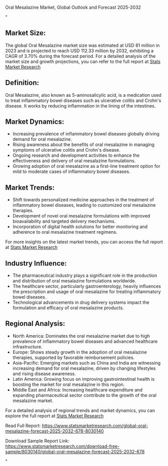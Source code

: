 Oral Mesalazine Market, Global Outlook and Forecast 2025-2032

"<h2>Market Size:</h2>
<p>The global Oral Mesalazine market size was estimated at USD 81 million in 2023 and is projected to reach USD 112.33 million by 2032, exhibiting a CAGR of 3.70% during the forecast period. For a detailed analysis of the market size and growth projections, you can refer to the full report at <a href='https://www.statsmarketresearch.com/global-oral-mesalazine-forecast-2025-2032-678-8030140'>Stats Market Research</a></p>

<h2>Definition:</h2>
<p>Oral Mesalazine, also known as 5-aminosalicylic acid, is a medication used to treat inflammatory bowel diseases such as ulcerative colitis and Crohn's disease. It works by reducing inflammation in the lining of the intestines.</p>

<h2>Market Dynamics:</h2>
<ul>
  <li>Increasing prevalence of inflammatory bowel diseases globally driving demand for oral mesalazine.</li>
  <li>Rising awareness about the benefits of oral mesalazine in managing symptoms of ulcerative colitis and Crohn's disease.</li>
  <li>Ongoing research and development activities to enhance the effectiveness and delivery of oral mesalazine formulations.</li>
  <li>Growing adoption of oral mesalazine as a first-line treatment option for mild to moderate cases of inflammatory bowel diseases.</li>
</ul>

<h2>Market Trends:</h2>
<ul>
  <li>Shift towards personalized medicine approaches in the treatment of inflammatory bowel diseases, leading to customized oral mesalazine therapies.</li>
  <li>Development of novel oral mesalazine formulations with improved bioavailability and targeted delivery mechanisms.</li>
  <li>Incorporation of digital health solutions for better monitoring and adherence to oral mesalazine treatment regimens.</li>
</ul>
<p>For more insights on the latest market trends, you can access the full report at <a href='https://www.statsmarketresearch.com/global-oral-mesalazine-forecast-2025-2032-678-8030140'>Stats Market Research</a></p>

<h2>Industry Influence:</h2>
<ul>
  <li>The pharmaceutical industry plays a significant role in the production and distribution of oral mesalazine formulations worldwide.</li>
  <li>The healthcare sector, particularly gastroenterology, heavily influences the prescription and usage of oral mesalazine for treating inflammatory bowel diseases.</li>
  <li>Technological advancements in drug delivery systems impact the formulation and efficacy of oral mesalazine products.</li>
</ul>

<h2>Regional Analysis:</h2>
<ul>
  <li>North America: Dominates the oral mesalazine market due to high prevalence of inflammatory bowel diseases and advanced healthcare infrastructure.</li>
  <li>Europe: Shows steady growth in the adoption of oral mesalazine therapies, supported by favorable reimbursement policies.</li>
  <li>Asia-Pacific: Emerging markets such as China and India are witnessing increasing demand for oral mesalazine, driven by changing lifestyles and rising disease awareness.</li>
  <li>Latin America: Growing focus on improving gastrointestinal health is boosting the market for oral mesalazine in this region.</li>
  <li>Middle East and Africa: Increasing healthcare expenditure and expanding pharmaceutical sector contribute to the growth of the oral mesalazine market.</li>
</ul>
<p>For a detailed analysis of regional trends and market dynamics, you can explore the full report at <a href='https://www.statsmarketresearch.com/global-oral-mesalazine-forecast-2025-2032-678-8030140'>Stats Market Research</a></p>

<p>Read Full Report: <a href='https://www.statsmarketresearch.com/global-oral-mesalazine-forecast-2025-2032-678-8030140'>https://www.statsmarketresearch.com/global-oral-mesalazine-forecast-2025-2032-678-8030140</a></p>
<p>Download Sample Report Link: <a href='https://www.statsmarketresearch.com/download-free-sample/8030140/global-oral-mesalazine-forecast-2025-2032-678'>https://www.statsmarketresearch.com/download-free-sample/8030140/global-oral-mesalazine-forecast-2025-2032-678</a></p>"
